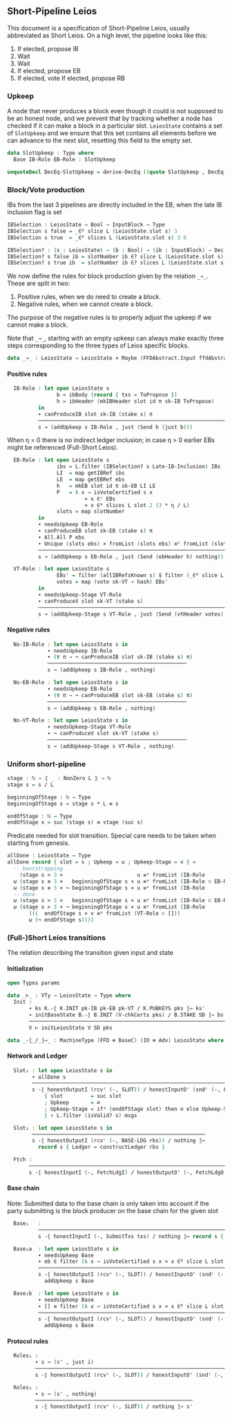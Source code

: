 ## Short-Pipeline Leios

<!--
```agda
{-# OPTIONS --safe #-}
open import Leios.Prelude hiding (id; _⊗_)
open import Leios.FFD
open import Leios.SpecStructure
open import Leios.Config

open import Tactic.Defaults
open import Tactic.Derive.DecEq

open import CategoricalCrypto hiding (id; _∘_)

module Leios.Short (⋯ : SpecStructure 1)
  (let open SpecStructure ⋯ renaming (isVoteCertified to isVoteCertified'))
  (params : Params) where
```
-->

This document is a specification of Short-Pipeline Leios, usually
abbreviated as Short Leios. On a high level, the pipeline looks like this:

1. If elected, propose IB
2. Wait
3. Wait
4. If elected, propose EB
5. If elected, vote
   If elected, propose RB

### Upkeep

A node that never produces a block even though it could is not
supposed to be an honest node, and we prevent that by tracking whether
a node has checked if it can make a block in a particular slot.
`LeiosState` contains a set of `SlotUpkeep` and we ensure that this
set contains all elements before we can advance to the next slot,
resetting this field to the empty set.

```agda
data SlotUpkeep : Type where
  Base IB-Role EB-Role : SlotUpkeep

unquoteDecl DecEq-SlotUpkeep = derive-DecEq ((quote SlotUpkeep , DecEq-SlotUpkeep) ∷ [])
```
<!--
```agda
data StageUpkeep : Type where
  VT-Role : StageUpkeep

unquoteDecl DecEq-StageUpkeep = derive-DecEq ((quote StageUpkeep , DecEq-StageUpkeep) ∷ [])
```
```agda
open import Leios.Protocol (⋯) SlotUpkeep StageUpkeep public

open BaseAbstract B' using (Cert; V-chkCerts; VTy; initSlot)
open FFD hiding (_-⟦_/_⟧⇀_)
open GenFFD
```
```agda
isVoteCertified : LeiosState → EndorserBlock → Type
isVoteCertified s eb = isVoteCertified' (LeiosState.votingState s) (0F , eb)
```
```agda
private variable s s'   : LeiosState
                 ffds'  : FFD.State
                 π      : VrfPf
                 bs'    : B.State
                 ks ks' : K.State
                 msgs   : List (FFDAbstract.Header ffdAbstract ⊎ FFDAbstract.Body ffdAbstract)
                 i      : FFDAbstract.Input ffdAbstract
                 eb     : EndorserBlock
                 ebs    : List EndorserBlock
                 rbs    : List RankingBlock
                 txs    : List Tx
                 V      : VTy
                 SD     : StakeDistr
                 pks    : List PubKey
```
-->
### Block/Vote production

IBs from the last 3 pipelines are directly included in the EB, when the late IB inclusion
flag is set
```agda
IBSelection : LeiosState → Bool → InputBlock → Type
IBSelection s false = _∈ᴮ slice L (LeiosState.slot s) 3
IBSelection s true  = _∈ᴮ slices L (LeiosState.slot s) 3 6

IBSelection? : (s : LeiosState) → (b : Bool) → (ib : InputBlock) → Dec (IBSelection s b ib)
IBSelection? s false ib = slotNumber ib ∈? slice L (LeiosState.slot s) 3
IBSelection? s true ib  = slotNumber ib ∈? slices L (LeiosState.slot s) 3 6
```
We now define the rules for block production given by the relation `_↝_`. These are split in two:

1. Positive rules, when we do need to create a block.
2. Negative rules, when we cannot create a block.

The purpose of the negative rules is to properly adjust the upkeep if
we cannot make a block.

Note that `_↝_`, starting with an empty upkeep can always make exactly
three steps corresponding to the three types of Leios specific blocks.

```agda
data _↝_ : LeiosState → LeiosState × Maybe (FFDAbstract.Input ffdAbstract) → Type where
```
#### Positive rules
```agda
  IB-Role : let open LeiosState s
                b = ibBody (record { txs = ToPropose })
                h = ibHeader (mkIBHeader slot id π sk-IB ToPropose)
          in
          ∙ canProduceIB slot sk-IB (stake s) π
          ─────────────────────────────────────────────────────────────────────────
          s ↝ (addUpkeep s IB-Role , just (Send h (just b)))
```
When η = 0 there is no indirect ledger inclusion; in case η > 0 earlier EBs might
be referenced (Full-Short Leios).
```agda
  EB-Role : let open LeiosState s
                ibs = L.filter (IBSelection? s Late-IB-Inclusion) IBs
                LI  = map getIBRef ibs
                LE  = map getEBRef ebs
                h   = mkEB slot id π sk-EB LI LE
                P   = λ x → isVoteCertified s x
                         × x ∈ˡ EBs
                         × x ∈ᴮ slices L slot 2 (3 * η / L)
                slots = map slotNumber
          in
          ∙ needsUpkeep EB-Role
          ∙ canProduceEB slot sk-EB (stake s) π
          ∙ All.All P ebs
          ∙ Unique (slots ebs) × fromList (slots ebs) ≡ᵉ fromList (slots (filter P EBs))
          ─────────────────────────────────────────────────────────────────────────
          s ↝ (addUpkeep s EB-Role , just (Send (ebHeader h) nothing))
```
```agda
  VT-Role : let open LeiosState s
                EBs' = filter (allIBRefsKnown s) $ filter (_∈ᴮ slice L slot 1) EBs
                votes = map (vote sk-VT ∘ hash) EBs'
          in
          ∙ needsUpkeep-Stage VT-Role
          ∙ canProduceV slot sk-VT (stake s)
          ─────────────────────────────────────────────────────────────────────────
          s ↝ (addUpkeep-Stage s VT-Role , just (Send (vtHeader votes) nothing))
```
#### Negative rules
```agda
  No-IB-Role : let open LeiosState s in
             ∙ needsUpkeep IB-Role
             ∙ (∀ π → ¬ canProduceIB slot sk-IB (stake s) π)
             ─────────────────────────────────────────────
             s ↝ (addUpkeep s IB-Role , nothing)
```
```agda
  No-EB-Role : let open LeiosState s in
             ∙ needsUpkeep EB-Role
             ∙ (∀ π → ¬ canProduceEB slot sk-EB (stake s) π)
             ─────────────────────────────────────────────
             s ↝ (addUpkeep s EB-Role , nothing)
```
```agda
  No-VT-Role : let open LeiosState s in
             ∙ needsUpkeep-Stage VT-Role
             ∙ ¬ canProduceV slot sk-VT (stake s)
             ─────────────────────────────────────────────
             s ↝ (addUpkeep-Stage s VT-Role , nothing)
```
### Uniform short-pipeline
```agda
stage : ℕ → ⦃ _ : NonZero L ⦄ → ℕ
stage s = s / L

beginningOfStage : ℕ → Type
beginningOfStage s = stage s * L ≡ s

endOfStage : ℕ → Type
endOfStage s = suc (stage s) ≡ stage (suc s)
```
Predicate needed for slot transition. Special care needs to be taken when starting from
genesis.
```agda
allDone : LeiosState → Type
allDone record { slot = s ; Upkeep = u ; Upkeep-Stage = v } =
  -- bootstrapping
    (stage s < 3 ×                        u ≡ᵉ fromList (IB-Role           ∷ Base ∷ []))
  ⊎ (stage s ≡ 3 ×   beginningOfStage s × u ≡ᵉ fromList (IB-Role ∷ EB-Role ∷ Base ∷ []))
  ⊎ (stage s ≡ 3 × ¬ beginningOfStage s × u ≡ᵉ fromList (IB-Role           ∷ Base ∷ []))
  -- done
  ⊎ (stage s > 3 ×   beginningOfStage s × u ≡ᵉ fromList (IB-Role ∷ EB-Role ∷ Base ∷ []))
  ⊎ (stage s > 3 × ¬ beginningOfStage s × u ≡ᵉ fromList (IB-Role           ∷ Base ∷ []) ×
       (((  endOfStage s × v ≡ᵉ fromList (VT-Role ∷ []))
       ⊎ (¬ endOfStage s))))
```
### (Full-)Short Leios transitions
The relation describing the transition given input and state
#### Initialization
```agda
open Types params

data _⊢_ : VTy → LeiosState → Type where
  Init :
       ∙ ks K.-⟦ K.INIT pk-IB pk-EB pk-VT / K.PUBKEYS pks ⟧⇀ ks'
       ∙ initBaseState B.-⟦ B.INIT (V-chkCerts pks) / B.STAKE SD ⟧⇀ bs' -- TODO: replace this line
       ────────────────────────────────────────────────────────────────
       V ⊢ initLeiosState V SD pks
```
```agda
data _-⟦_/_⟧⇀_ : MachineType (FFD ⊗ BaseC) (IO ⊗ Adv) LeiosState where
```
#### Network and Ledger
```agda
  Slot₁ : let open LeiosState s in
        ∙ allDone s
        ────────────────────────────────────────────────────────────────────────────────────
        s -⟦ honestOutputI (rcvˡ (-, SLOT)) / honestInputO' (sndʳ (-, FTCH-LDG)) ⟧⇀ record s
            { slot         = suc slot
            ; Upkeep       = ∅
            ; Upkeep-Stage = ifᵈ (endOfStage slot) then ∅ else Upkeep-Stage
            } ↑ L.filter (isValid? s) msgs

  Slot₂ : let open LeiosState s in
        ────────────────────────────────────────────────────────
        s -⟦ honestOutputI (rcvʳ (-, BASE-LDG rbs)) / nothing ⟧⇀
          record s { Ledger = constructLedger rbs }
```
```agda
  Ftch :
       ───────────────────────────────────────────────────────────────────────────────────────────
       s -⟦ honestInputI (-, FetchLdgI) / honestOutputO' (-, FetchLdgO (LeiosState.Ledger s)) ⟧⇀ s
```
#### Base chain

Note: Submitted data to the base chain is only taken into account
      if the party submitting is the block producer on the base chain
      for the given slot
```agda
  Base₁   :
          ──────────────────────────────────────────────────────────────────────────────
          s -⟦ honestInputI (-, SubmitTxs txs) / nothing ⟧⇀ record s { ToPropose = txs }
```
```agda
  Base₂a  : let open LeiosState s in
          ∙ needsUpkeep Base
          ∙ eb ∈ filter (λ x → isVoteCertified s x × x ∈ᴮ slice L slot 2) EBs
          ───────────────────────────────────────────────────────────────────────────────────
          s -⟦ honestOutputI (rcvˡ (-, SLOT)) / honestInputO' (sndʳ (-, SUBMIT (this eb))) ⟧⇀
            addUpkeep s Base

  Base₂b  : let open LeiosState s in
          ∙ needsUpkeep Base
          ∙ [] ≡ filter (λ x → isVoteCertified s x × x ∈ᴮ slice L slot 2) EBs
          ──────────────────────────────────────────────────────────────────────────────────────────
          s -⟦ honestOutputI (rcvˡ (-, SLOT)) / honestInputO' (sndʳ (-, SUBMIT (that ToPropose))) ⟧⇀
            addUpkeep s Base
```
#### Protocol rules
```agda
  Roles₁ :
         ∙ s ↝ (s' , just i)
         ──────────────────────────────────────────────────────────────────────────────
         s -⟦ honestOutputI (rcvˡ (-, SLOT)) / honestInputO' (sndˡ (-, FFD-IN i)) ⟧⇀ s'

  Roles₂ :
         ∙ s ↝ (s' , nothing)
         ───────────────────────────────────────────────────
         s -⟦ honestOutputI (rcvˡ (-, SLOT)) / nothing ⟧⇀ s'
```
<!--
```agda
ShortLeios : Machine (FFD ⊗ BaseC) (IO ⊗ Adv)
ShortLeios .Machine.State = LeiosState
ShortLeios .Machine.stepRel = _-⟦_/_⟧⇀_

open import GenPremises

unquoteDecl IB-Role-premises = genPremises IB-Role-premises (quote _↝_.IB-Role)
unquoteDecl EB-Role-premises = genPremises EB-Role-premises (quote _↝_.EB-Role)
unquoteDecl VT-Role-premises = genPremises VT-Role-premises (quote _↝_.VT-Role)

unquoteDecl No-IB-Role-premises = genPremises No-IB-Role-premises (quote No-IB-Role)
unquoteDecl No-EB-Role-premises = genPremises No-EB-Role-premises (quote No-EB-Role)
unquoteDecl No-VT-Role-premises = genPremises No-VT-Role-premises (quote No-VT-Role)

unquoteDecl Slot₁-premises = genPremises Slot₁-premises (quote Slot₁)
unquoteDecl Slot₂-premises = genPremises Slot₂-premises (quote Slot₂)
unquoteDecl Base₁-premises = genPremises Base₁-premises (quote Base₁)
unquoteDecl Base₂a-premises = genPremises Base₂a-premises (quote Base₂a)
unquoteDecl Base₂b-premises = genPremises Base₂b-premises (quote Base₂b)
```
--!>
